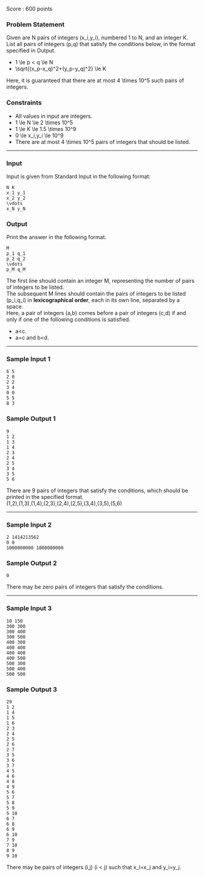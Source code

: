 Score : 600 points

### Problem Statement

Given are N pairs of integers (x\_i,y\_i), numbered 1 to N, and an integer K.  
List all pairs of integers (p,q) that satisfy the conditions below, in the format specified in Output.

* 1 \le p < q \le N
* \sqrt{(x\_p-x\_q)^2+(y\_p-y\_q)^2} \le K

Here, it is guaranteed that there are at most 4 \times 10^5 such pairs of integers.

### Constraints

* All values in input are integers.
* 1 \le N \le 2 \times 10^5
* 1 \le K \le 1.5 \times 10^9
* 0 \le x\_i,y\_i \le 10^9
* There are at most 4 \times 10^5 pairs of integers that should be listed.

---

### Input

Input is given from Standard Input in the following format:

```
N K
x_1 y_1
x_2 y_2
\vdots
x_N y_N
```

### Output

Print the answer in the following format.

```
M
p_1 q_1
p_2 q_2
\vdots
p_M q_M
```

The first line should contain an integer M, representing the number of pairs of integers to be listed.  
The subsequent M lines should contain the pairs of integers to be listed (p\_i,q\_i) in **lexicographical order**, each in its own line, separated by a space.   
Here, a pair of integers (a,b) comes before a pair of integers (c,d) if and only if one of the following conditions is satisfied.

* a<c.
* a=c and b<d.

---

### Sample Input 1

```
6 5
2 0
2 2
3 4
0 0
5 5
8 3
```

### Sample Output 1

```
9
1 2
1 3
1 4
2 3
2 4
2 5
3 4
3 5
5 6
```

There are 9 pairs of integers that satisfy the conditions, which should be printed in the specified format.  
(1,2),(1,3),(1,4),(2,3),(2,4),(2,5),(3,4),(3,5),(5,6)

---

### Sample Input 2

```
2 1414213562
0 0
1000000000 1000000000
```

### Sample Output 2

```
0
```

There may be zero pairs of integers that satisfy the conditions.

---

### Sample Input 3

```
10 150
300 300
300 400
300 500
400 300
400 400
400 400
400 500
500 300
500 400
500 500
```

### Sample Output 3

```
29
1 2
1 4
1 5
1 6
2 3
2 4
2 5
2 6
2 7
3 5
3 6
3 7
4 5
4 6
4 8
4 9
5 6
5 7
5 8
5 9
5 10
6 7
6 8
6 9
6 10
7 9
7 10
8 9
9 10
```

There may be pairs of integers (i,j) (i < j) such that x\_i=x\_j and y\_i=y\_j.
